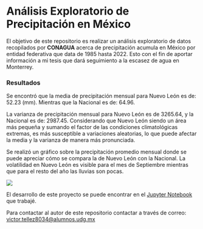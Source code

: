# Análisis Exploratorio de Precipitación en México

El objetivo de este repositorio es realizar un análisis exploratorio de datos recopilados por **CONAGUA** acerca de precipitación acumula en México por entidad federativa que data de 1985 hasta 2022. Esto con el fin de aportar información a mi tesis que dará seguimiento a la escasez de agua en Monterrey.

### Resultados
Se encontró que la media de precipitación mensual para Nuevo León es de: 52.23 (mm). Mientras que la Nacional es de: 64.96.

La varianza de precipitación mensual para Nuevo León es de 3265.64, y la Nacional es de: 2987.45.
Considerando que Nuevo León siendo un área más pequeña y sumando el factor de las condiciones climatológicas extremas, es más susceptible a variaciones aleatorias, lo que puede afectar la media y la varianza de manera más pronunciada.

Se realizó un gráfico sobre la precipitación promedio mensual donde se puede apreciar cómo se compara la de Nuevo León con la Nacional. La volatilidad en Nuevo León es visible para el mes de Septiembre mientras que para el resto del año las lluvias son pocas.

![](https://github.com/victortg95/EDA_precipitacion_Mexico/blob/main/results/precipitacion_avg_mensual.png)

El desarrollo de este proyecto se puede encontrar en el [Jupyter Notebook](src/EDA_precipitacion_Mexico.ipynb) que trabajé.

Para contactar al autor de este repositorio contactar a través de correo: victor.tellez8034@alumnos.udg.mx
